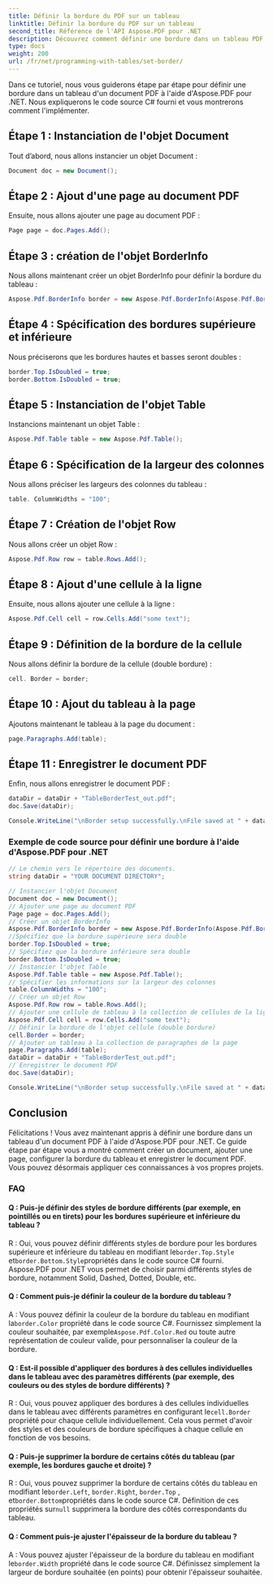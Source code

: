 ```yaml
---
title: Définir la bordure du PDF sur un tableau
linktitle: Définir la bordure du PDF sur un tableau
second_title: Référence de l'API Aspose.PDF pour .NET
description: Découvrez comment définir une bordure dans un tableau PDF avec Aspose.PDF pour .NET.
type: docs
weight: 200
url: /fr/net/programming-with-tables/set-border/
---
```

Dans ce tutoriel, nous vous guiderons étape par étape pour définir une bordure dans un tableau d'un document PDF à l'aide d'Aspose.PDF pour .NET. Nous expliquerons le code source C# fourni et vous montrerons comment l'implémenter.

## Étape 1 : Instanciation de l'objet Document
Tout d’abord, nous allons instancier un objet Document :

```csharp
Document doc = new Document();
```

## Étape 2 : Ajout d'une page au document PDF
Ensuite, nous allons ajouter une page au document PDF :

```csharp
Page page = doc.Pages.Add();
```

## Étape 3 : création de l'objet BorderInfo
Nous allons maintenant créer un objet BorderInfo pour définir la bordure du tableau :

```csharp
Aspose.Pdf.BorderInfo border = new Aspose.Pdf.BorderInfo(Aspose.Pdf.BorderSide.All);
```

## Étape 4 : Spécification des bordures supérieure et inférieure
Nous préciserons que les bordures hautes et basses seront doubles :

```csharp
border.Top.IsDoubled = true;
border.Bottom.IsDoubled = true;
```

## Étape 5 : Instanciation de l'objet Table
Instancions maintenant un objet Table :

```csharp
Aspose.Pdf.Table table = new Aspose.Pdf.Table();
```

## Étape 6 : Spécification de la largeur des colonnes
Nous allons préciser les largeurs des colonnes du tableau :

```csharp
table. ColumnWidths = "100";
```

## Étape 7 : Création de l'objet Row
Nous allons créer un objet Row :

```csharp
Aspose.Pdf.Row row = table.Rows.Add();
```

## Étape 8 : Ajout d'une cellule à la ligne
Ensuite, nous allons ajouter une cellule à la ligne :

```csharp
Aspose.Pdf.Cell cell = row.Cells.Add("some text");
```

## Étape 9 : Définition de la bordure de la cellule
Nous allons définir la bordure de la cellule (double bordure) :

```csharp
cell. Border = border;
```

## Étape 10 : Ajout du tableau à la page
Ajoutons maintenant le tableau à la page du document :

```csharp
page.Paragraphs.Add(table);
```

## Étape 11 : Enregistrer le document PDF
Enfin, nous allons enregistrer le document PDF :

```csharp
dataDir = dataDir + "TableBorderTest_out.pdf";
doc.Save(dataDir);

Console.WriteLine("\nBorder setup successfully.\nFile saved at " + dataDir);
```

### Exemple de code source pour définir une bordure à l'aide d'Aspose.PDF pour .NET

```csharp
// Le chemin vers le répertoire des documents.
string dataDir = "YOUR DOCUMENT DIRECTORY";

// Instancier l'objet Document
Document doc = new Document();
// Ajouter une page au document PDF
Page page = doc.Pages.Add();
// Créer un objet BorderInfo
Aspose.Pdf.BorderInfo border = new Aspose.Pdf.BorderInfo(Aspose.Pdf.BorderSide.All);
//Spécifiez que la bordure supérieure sera double
border.Top.IsDoubled = true;
// Spécifiez que la bordure inférieure sera double
border.Bottom.IsDoubled = true;
// Instancier l'objet Table
Aspose.Pdf.Table table = new Aspose.Pdf.Table();
// Spécifier les informations sur la largeur des colonnes
table.ColumnWidths = "100";
// Créer un objet Row
Aspose.Pdf.Row row = table.Rows.Add();
// Ajouter une cellule de tableau à la collection de cellules de la ligne
Aspose.Pdf.Cell cell = row.Cells.Add("some text");
// Définir la bordure de l'objet cellule (double bordure)
cell.Border = border;
// Ajouter un tableau à la collection de paragraphes de la page
page.Paragraphs.Add(table);
dataDir = dataDir + "TableBorderTest_out.pdf";
// Enregistrer le document PDF
doc.Save(dataDir);

Console.WriteLine("\nBorder setup successfully.\nFile saved at " + dataDir);
```

## Conclusion
Félicitations ! Vous avez maintenant appris à définir une bordure dans un tableau d'un document PDF à l'aide d'Aspose.PDF pour .NET. Ce guide étape par étape vous a montré comment créer un document, ajouter une page, configurer la bordure du tableau et enregistrer le document PDF. Vous pouvez désormais appliquer ces connaissances à vos propres projets.

### FAQ

#### Q : Puis-je définir des styles de bordure différents (par exemple, en pointillés ou en tirets) pour les bordures supérieure et inférieure du tableau ?

 R : Oui, vous pouvez définir différents styles de bordure pour les bordures supérieure et inférieure du tableau en modifiant le`border.Top.Style` et`border.Bottom.Style`propriétés dans le code source C# fourni. Aspose.PDF pour .NET vous permet de choisir parmi différents styles de bordure, notamment Solid, Dashed, Dotted, Double, etc.

#### Q : Comment puis-je définir la couleur de la bordure du tableau ?

 A : Vous pouvez définir la couleur de la bordure du tableau en modifiant la`border.Color` propriété dans le code source C#. Fournissez simplement la couleur souhaitée, par exemple`Aspose.Pdf.Color.Red` ou toute autre représentation de couleur valide, pour personnaliser la couleur de la bordure.

#### Q : Est-il possible d'appliquer des bordures à des cellules individuelles dans le tableau avec des paramètres différents (par exemple, des couleurs ou des styles de bordure différents) ?

 R : Oui, vous pouvez appliquer des bordures à des cellules individuelles dans le tableau avec différents paramètres en configurant le`cell.Border` propriété pour chaque cellule individuellement. Cela vous permet d'avoir des styles et des couleurs de bordure spécifiques à chaque cellule en fonction de vos besoins.

#### Q : Puis-je supprimer la bordure de certains côtés du tableau (par exemple, les bordures gauche et droite) ?

 R : Oui, vous pouvez supprimer la bordure de certains côtés du tableau en modifiant le`border.Left`, `border.Right`, `border.Top` , et`border.Bottom`propriétés dans le code source C#. Définition de ces propriétés sur`null` supprimera la bordure des côtés correspondants du tableau.

#### Q : Comment puis-je ajuster l'épaisseur de la bordure du tableau ?

 A : Vous pouvez ajuster l'épaisseur de la bordure du tableau en modifiant le`border.Width` propriété dans le code source C#. Définissez simplement la largeur de bordure souhaitée (en points) pour obtenir l'épaisseur souhaitée.